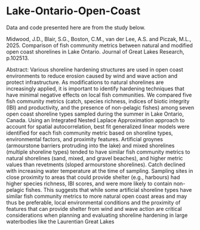 # Lake-Ontario-Open-Coast
Data and code presented here are from the study below. 

Midwood, J.D., Blair, S.G., Boston, C.M., van der Lee, A.S. and Piczak, M.L., 2025. Comparison of fish community metrics between natural and modified open coast shorelines in Lake Ontario. Journal of Great Lakes Research, p.102513.

Abstract:
Various shoreline hardening structures are used in open coast environments to reduce erosion caused by wind and wave action and protect infrastructure. As modifications to natural shorelines are increasingly applied, it is important to identify hardening techniques that have minimal negative effects on local fish communities. We compared five fish community metrics (catch, species richness, indices of biotic integrity (IBI) and productivity, and the presence of non-pelagic fishes) among seven open coast shoreline types sampled during the summer in Lake Ontario, Canada. Using an Integrated Nested Laplace Approximation approach to account for spatial autocorrelation, best fit generalized linear models were identified for each fish community metric based on shoreline types, environmental factors, and proximity features. Artificial groynes (armourstone barriers protruding into the lake) and mixed shorelines (multiple shoreline types) tended to have similar fish community metrics to natural shorelines (sand, mixed, and gravel beaches), and higher metric values than revetments (sloped armourstone shorelines). Catch declined with increasing water temperature at the time of sampling. Sampling sites in close proximity to areas that could provide shelter (e.g., harbours) had higher species richness, IBI scores, and were more likely to contain non-pelagic fishes. This suggests that while some artificial shoreline types have similar fish community metrics to more natural open coast areas and may thus be preferable, local environmental conditions and the proximity of features that can provide shelter from wind and wave action are critical considerations when planning and evaluating shoreline hardening in large waterbodies like the Laurentian Great Lakes
